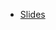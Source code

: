  - [Slides](https://docs.google.com/presentation/d/1ObSaS51SV41br1X5A8sIaphReenk1zh73EfyyPry-yM/edit?usp=sharing)
